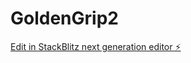 # GoldenGrip2

[Edit in StackBlitz next generation editor ⚡️](https://stackblitz.com/~/github.com/dorivita/GoldenGrip2)
